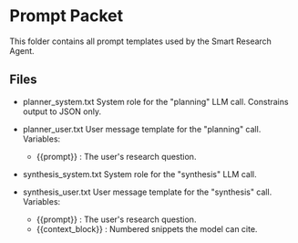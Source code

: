 # Prompt Packet

This folder contains all prompt templates used by the Smart Research Agent.

## Files

- planner_system.txt
  System role for the "planning" LLM call. Constrains output to JSON only.

- planner_user.txt
  User message template for the "planning" call.
  Variables:
    - {{prompt}} : The user's research question.

- synthesis_system.txt
  System role for the "synthesis" LLM call.

- synthesis_user.txt
  User message template for the "synthesis" call.
  Variables:
    - {{prompt}}        : The user's research question.
    - {{context_block}} : Numbered snippets the model can cite.